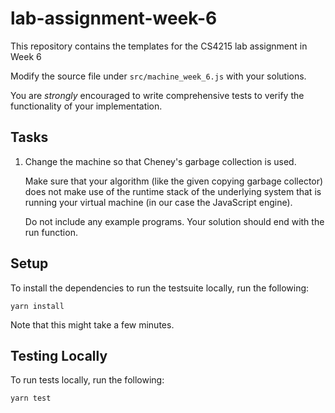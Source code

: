 # lab-assignment-week-6
This repository contains the templates for the CS4215 lab assignment in Week 6

Modify the source file under `src/machine_week_6.js` with
your solutions. 

You are _strongly_ encouraged to write comprehensive tests to verify
the functionality of your implementation.

## Tasks

1. Change the machine so that Cheney's garbage collection is used. 

   Make sure that your algorithm (like the given copying garbage
   collector) does not make use of the runtime stack of the underlying
   system that is running your virtual machine (in our case the
   JavaScript engine).

   Do not include any example programs. Your solution should end with
   the run function.

## Setup
To install the dependencies to run the testsuite locally, run the following:

```{0}
yarn install
```
Note that this might take a few minutes.


## Testing Locally
To run tests locally, run the following:
```{0}
yarn test
```
